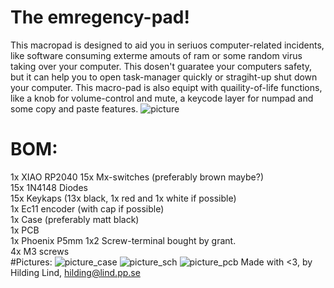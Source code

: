 # The emregency-pad!
This macropad is designed to aid you in seriuos computer-related incidents, like software consuming
exterme amouts of ram or some random virus taking over your computer.
This dosen't guaratee your computers safety, but it can help you to open task-manager quickly 
or stragiht-up shut down your computer.
This macro-pad is also equipt with quaility-of-life functions, like a knob for volume-control and mute, a keycode layer for numpad and some copy and paste features.
![picture](https://cdn.hackclubber.dev/slackcdn/fc6df849fece92f33f7e0babb242175e.png)
# BOM:
1x XIAO RP2040
15x Mx-switches (preferably brown maybe?) <br/>
15x 1N4148 Diodes <br/>
15x Keykaps (13x black, 1x red and 1x white if possible)<br/>
1x Ec11 encoder (with cap if possible)<br/>
1x Case (preferably matt black)<br/>
1x PCB <br/>
1x Phoenix P5mm 1x2 Screw-terminal bought by grant. <br/>
4x M3 screws <br/>
#Pictures:
![picture_case]()
![picture_sch](https://cdn.hack.pet/slackcdn/abb354741a231a373e7325de6ec6204b.png)
![picture_pcb](https://cdn.hackclubber.dev/slackcdn/29aeb0a12633a004fe847e3e3b241444.png)
Made with <3, by Hilding Lind, hilding@lind.pp.se
